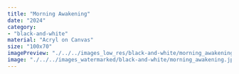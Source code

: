 ```yaml
---
title: "Morning Awakening"
date: "2024"
category: 
- "black-and-white"
material: "Acryl on Canvas"
size: "100x70"
imagePreview: "./../../images_low_res/black-and-white/morning_awakening.jpg"
image: "./../../images_watermarked/black-and-white/morning_awakening.jpg"
---
```

